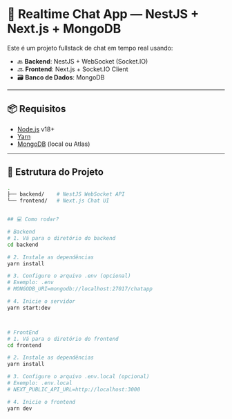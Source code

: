# 💬 Realtime Chat App — NestJS + Next.js + MongoDB

Este é um projeto fullstack de chat em tempo real usando:

- 🔙 **Backend**: NestJS + WebSocket (Socket.IO)
- 🔜 **Frontend**: Next.js + Socket.IO Client
- 🗃️ **Banco de Dados**: MongoDB

---

## 📦 Requisitos

- [Node.js](https://nodejs.org/) v18+
- [Yarn](https://yarnpkg.com/)
- [MongoDB](https://www.mongodb.com/) (local ou Atlas)

---

## 📁 Estrutura do Projeto

```bash
.
├── backend/    # NestJS WebSocket API
└── frontend/   # Next.js Chat UI


## 💻 Como rodar?

# Backend
# 1. Vá para o diretório do backend
cd backend

# 2. Instale as dependências
yarn install

# 3. Configure o arquivo .env (opcional)
# Exemplo: .env
# MONGODB_URI=mongodb://localhost:27017/chatapp

# 4. Inicie o servidor
yarn start:dev



# FrontEnd
# 1. Vá para o diretório do frontend
cd frontend

# 2. Instale as dependências
yarn install

# 3. Configure o arquivo .env.local (opcional)
# Exemplo: .env.local
# NEXT_PUBLIC_API_URL=http://localhost:3000

# 4. Inicie o frontend
yarn dev